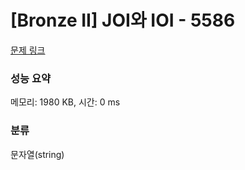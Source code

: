 # [Bronze II] JOI와 IOI - 5586 

[문제 링크](https://www.acmicpc.net/problem/5586) 

### 성능 요약

메모리: 1980 KB, 시간: 0 ms

### 분류

문자열(string)

